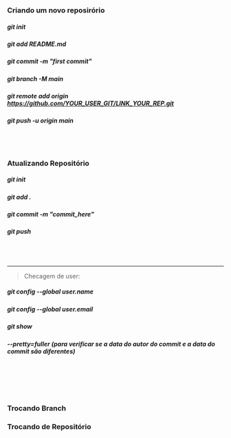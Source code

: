 ### Criando um novo reposirório 
<!-- #### echo "# DSA-CoursePy" >> README.md -->
#####    git init
#####    git add README.md   
#####    git commit -m "first commit"
#####    git branch -M main
#####    git remote add origin https://github.com/YOUR_USER_GIT/LINK_YOUR_REP.git
#####    git push -u origin main
</br></br> 

### Atualizando Repositório 
#####    git init
#####    git add . 
#####    git commit -m "commit_here"
#####    git push
</br></br> 

____________________________________________________ 
> Checagem de user:
##### git config --global user.name
##### git config --global user.email


##### git show
##### --pretty=fuller   (para verificar se a data do autor do commit e a data do commit são diferentes)
</br></br> </br></br> 

<!-- user now: AnaluArcanjo -->

### Trocando Branch



### Trocando de Repositório

